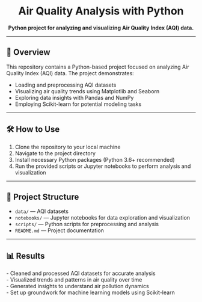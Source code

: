 <h1 align="center">
  Air Quality Analysis with Python
</h1>

<p align="center">
  <strong>Python project for analyzing and visualizing Air Quality Index (AQI) data.</strong>
</p>

---

<h2>🚀 Overview</h2>

<p>
This repository contains a Python-based project focused on analyzing Air Quality Index (AQI) data. The project demonstrates:
</p>

<ul>
  <li>Loading and preprocessing AQI datasets</li>
  <li>Visualizing air quality trends using Matplotlib and Seaborn</li>
  <li>Exploring data insights with Pandas and NumPy</li>
  <li>Employing Scikit-learn for potential modeling tasks</li>
</ul>

---

<h2>🛠 How to Use</h2>

<ol>
  <li>Clone the repository to your local machine</li>
  <li>Navigate to the project directory</li>
  <li>Install necessary Python packages (Python 3.6+ recommended)</li>
  <li>Run the provided scripts or Jupyter notebooks to perform analysis and visualization</li>
</ol>

---

<h2>📂 Project Structure</h2>

<ul>
  <li><code>data/</code> — AQI datasets</li>
  <li><code>notebooks/</code> — Jupyter notebooks for data exploration and visualization</li>
  <li><code>scripts/</code> — Python scripts for preprocessing and analysis</li>
  <li><code>README.md</code> — Project documentation</li>
</ul>

---

<h2>📊 Results</h2>

<p>
- Cleaned and processed AQI datasets for accurate analysis<br>
- Visualized trends and patterns in air quality over time<br>
- Generated insights to understand air pollution dynamics<br>
- Set up groundwork for machine learning models using Scikit-learn
</p>
